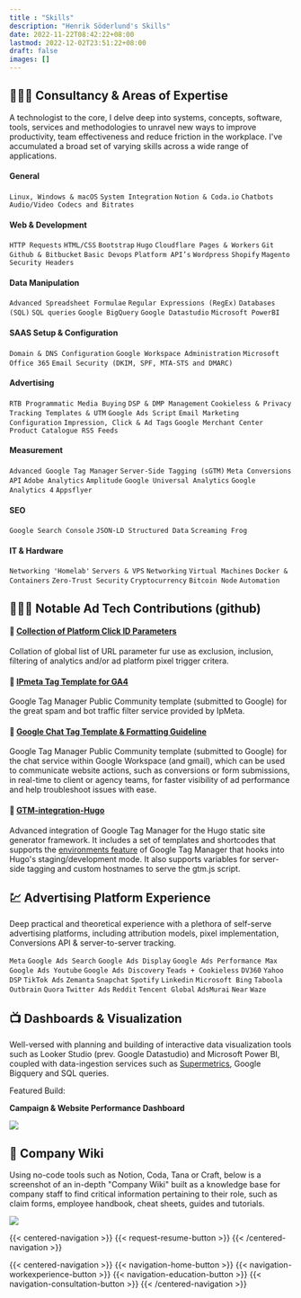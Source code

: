 ```yaml
---
title : "Skills"
description: "Henrik Söderlund's Skills"
date: 2022-11-22T08:42:22+08:00
lastmod: 2022-12-02T23:51:22+08:00
draft: false
images: []
---
```


## 👷🏻‍♂️ Consultancy & Areas of Expertise 

A technologist to the core, I delve deep into systems, concepts, software, tools, services and methodologies to unravel new ways to improve productivity, team effectiveness and reduce friction in the workplace. I've accumulated a broad set of varying skills across a wide range of applications.

#### General

`Linux, Windows & macOS`
`System Integration`
`Notion & Coda.io`
`Chatbots`
`Audio/Video Codecs and Bitrates`

#### Web & Development

`HTTP Requests`
`HTML/CSS`
`Bootstrap`
`Hugo`
`Cloudflare Pages & Workers`
`Git`
`Github & Bitbucket`
`Basic Devops`
`Platform API’s`
`Wordpress`
`Shopify`
`Magento`
`Security Headers`

#### Data Manipulation

`Advanced Spreadsheet Formulae`
`Regular Expressions (RegEx)`
`Databases (SQL)`
`SQL queries`
`Google BigQuery`
`Google Datastudio`
`Microsoft PowerBI`

#### SAAS Setup & Configuration 

`Domain & DNS Configuration`
`Google Workspace Administration`
`Microsoft Office 365`
`Email Security (DKIM, SPF, MTA-STS and DMARC)`

#### Advertising

`RTB Programmatic Media Buying`
`DSP & DMP Management`
`Cookieless & Privacy`
`Tracking Templates & UTM`
`Google Ads Script`
`Email Marketing Configuration`
`Impression, Click & Ad Tags`
`Google Merchant Center`
`Product Catalogue RSS Feeds`

#### Measurement

`Advanced Google Tag Manager`
`Server-Side Tagging (sGTM)`
`Meta Conversions API`
`Adobe Analytics`
`Amplitude`
`Google Universal Analytics`
`Google Analytics 4`
`Appsflyer`

#### SEO

`Google Search Console`
`JSON-LD Structured Data`
`Screaming Frog`

#### IT & Hardware

`Networking 'Homelab'`
`Servers & VPS`
`Networking`
`Virtual Machines`
`Docker & Containers`
`Zero-Trust Security`
`Cryptocurrency`
`Bitcoin Node`
`Automation`

## 👨🏻‍💻 Notable Ad Tech Contributions (github)

#### 🔗 [Collection of Platform Click ID Parameters](https://github.com/cremedigital/platform-url-click-id-parameters)

Collation of global list of URL parameter fur use as exclusion, inclusion, filtering of analytics and/or ad platform pixel trigger critera.

#### 🔗 [IPmeta Tag Template for GA4](https://github.com/cremedigital/gtm-templates-ipmeta-ga4)

Google Tag Manager Public Community template (submitted to Google) for the great spam and bot traffic filter service provided by IpMeta.

#### 🔗 [Google Chat Tag Template & Formatting Guideline](https://github.com/cremedigital/gtm-templates-web-google-chat-webhook)

Google Tag Manager Public Community template (submitted to Google) for the chat service within Google Workspace (and gmail), which can be used to communicate website actions, such as conversions or form submissions, in real-time to client or agency teams, for faster visibility of ad performance and help troubleshoot issues with ease.

#### 🔗 [GTM-integration-Hugo](https://github.com/henkisdabro/GTM-integration-Hugo)

Advanced integration of Google Tag Manager for the Hugo static site generator framework. It includes a set of templates and shortcodes that supports the [environments feature](https://support.google.com/tagmanager/answer/6311518?hl=en) of Google Tag Manager that hooks into Hugo's staging/development mode. It also supports variables for server-side tagging and custom hostnames to serve the gtm.js script.

## 💹 Advertising Platform Experience

Deep practical and theoretical experience with a plethora of self-serve advertising platforms, including attribution models, pixel implementation, Conversions API & server-to-server tracking. 

`Meta` `Google Ads Search` `Google Ads Display` `Google Ads Performance Max` `Google Ads Youtube` `Google Ads Discovery` `Teads + Cookieless` `DV360` `Yahoo DSP` `TikTok Ads` `Zemanta` `Snapchat` `Spotify` `Linkedin` `Microsoft Bing` `Taboola` `Outbrain` `Quora` `Twitter Ads` `Reddit` `Tencent Global` `AdsMurai` `Near` `Waze`

## 📺 Dashboards & Visualization

Well-versed with planning and building of interactive data visualization tools such as Looker Studio (prev. Google Datastudio) and Microsoft Power BI, coupled with data-ingestion services such as [Supermetrics](https://supermetrics.com/), Google Bigquery and SQL queries. 

Featured Build:

**Campaign & Website Performance Dashboard**

![](screely-1669110504856.png)

<!-- **Campaign Reporting Dashboard**

![](screely-1669119333228.png)

[F J Benjamin Reporting Dashboard](https://docs.google.com/spreadsheets/d/1qkfAaBlBQf9I49dO7we5yFu_ru98gTJz8L-DyDM_S4U/edit#gid=676303345)

[F J Benjamin Shopify Sales Dash](https://datastudio.google.com/reporting/bb6f9559-14f1-42f8-a7c4-42ca4e359b39/page/qfNwC)

[shopMYairports Data Extraction Sheet for Reporting](https://docs.google.com/spreadsheets/d/1Iv5dO2penYte8f1v8ZvTmgwxtebh81T5JgvtywYmR9I/edit#gid=916135176)

[MagnumLife with Geometry](https://datastudio.google.com/reporting/1glpT7ISpCAensCc1_fttUI64cSuL7LE5/page/T53k)

[Eastspring Performance](https://datastudio.google.com/reporting/d8aa726c-cacc-45ea-97e8-17251c457f37/page/nVtSC)
 -->

## 📖 Company Wiki

Using no-code tools such as Notion, Coda, Tana or Craft, below is a screenshot of an in-depth "Company Wiki" built as a knowledge base for company staff to find critical information pertaining to their role, such as claim forms, employee handbook, cheat sheets, guides and tutorials.

![](screely-1669119970117.png)

<!-- ## Ad Tech Proposals -->

<!-- [EatDrinkHilton Quotation](https://docs.google.com/spreadsheets/d/1kSchrqq6zu1n7QYYrbHlQ6ykEPimD7xrf6e6ld_n2Ug/edit#gid=601611144)

[Disney+ KOL Dashboard Build Methodology](https://docs.google.com/presentation/d/1w150B9eHcEjcSi4vcdu1MqTJYtFNGjkOW3dahcWKyNw/edit#slide=id.g11f064e672f_0_0) -->

<!-- 
## GA4, GTM Deployment

Audits and/or Full-scale enterprise GA+GTM deployments, including pre-sales, client management, training, planning of deployment, collaboration with in-house web developers and other subcontractors/vendors, including writing specifications for development.

📷 of hilton session

## SEO Audits

📷

[JOS.sg](https://docs.google.com/presentation/d/1qieMXueG42Kuodwi9KE_PufQhHqlqtuitfRapNlX0ko/edit?usp=sharing)

[IACT](https://drive.google.com/file/d/0B81tM5ZvIB45OFBSbVY3eDFYNXc/view?resourcekey=0-W6kE-R_Z_Uystr7fDLhhGQ)


## Advertising & MarTech Training & Mentorship 🎓 
-->




<!-- ## Development of Agency Tracking System 🎲

Development, Iteration and Maintenance of Agency Campaign Tracker and Financial System.

📷

[Campaign Tracker](https://docs.google.com/spreadsheets/d/1OluvG1NqAGFDOHqxOGVWkKB8DfV9bFqhAV5dTfrIOhU/edit#gid=0). 

## Document & SOP Development

📷

 - [Gross Profit Tracker](https://docs.google.com/spreadsheets/d/1jqVSKZwT43mpEOh6XC1VUK_MEGoHdZl4z-GuTdtLgqI/edit#gid=1820864076)

- [Advertiser & Jobcode Finders](https://docs.google.com/spreadsheets/d/1cgFD_cxVnDvA-9kqiaNMx329kYcdprpvRFEQBLjQ1_4/edit#gid=1074452121)

- [AdOps Templates](https://docs.google.com/spreadsheets/d/1wPH3EJTS0OMxnsWEsxLPG6EE9H75ROSF4MnuP7lgpdY/edit#gid=0)

- [In2 Marketing Datastudio Reporting Template & Internal Guideline Processs](https://docs.google.com/spreadsheets/d/17JgNyEg5xSjewBvLghixOyZ1IZESUGhRMCe10juXqWc/edit#gid=0)

- [Propaganda Operations Guidelines](https://docs.google.com/spreadsheets/d/1LUepKjl_7F3QaA8Fv7yz3dcX_29qFiYPEWrVw3YzxOM/edit#gid=0)

- Campaign Setup Flowchart [via the Setup Flow Chart](https://drive.google.com/drive/u/0/folders/1Y3xatDxiQdVHkmvaUfGC9oAjTO6iY5nJ)

- Cheat sheets such as [Folder Naming Conventions](https://drive.google.com/file/d/1owpjEoHlNdV9VetcPv9PtomgF-hsoL-q/view) or [Reporting Style Guide & Fonts](https://docs.google.com/presentation/d/1wwcXg3NSMBjhpAOH24OEt5wdE2OJ7tox1Pg7YNLv0vM/edit#slide=id.g11fc4bb7b01_2_2) -->


{{< centered-navigation >}}
    {{< request-resume-button >}}
{{< /centered-navigation >}}

{{< centered-navigation >}}
    {{< navigation-home-button >}}
    {{< navigation-workexperience-button >}}
    {{< navigation-education-button >}}
    {{< navigation-consultation-button >}}
{{< /centered-navigation >}}